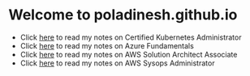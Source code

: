 # Welcome to poladinesh.github.io

- Click [here](CKA.md) to read my notes on Certified Kubernetes Administrator
- Click [here](Azure-Fundamentals.md) to read my notes on Azure Fundamentals
- Click [here](AWS-SolArch.md) to read my notes on AWS Solution Architect Associate
- Click [here](AWS-SysAdm.md) to read my notes on AWS Sysops Administrator
